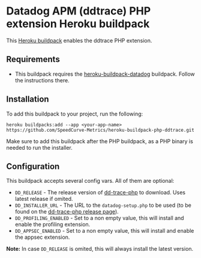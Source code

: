 # Datadog APM (ddtrace) PHP extension Heroku buildpack

This [Heroku buildpack](https://devcenter.heroku.com/articles/buildpacks) enables the ddtrace PHP extension.

## Requirements

- This buildpack requires the [heroku-buildpack-datadog](https://github.com/DataDog/heroku-buildpack-datadog) buildpack. Follow the instructions there.

## Installation

To add this buildpack to your project, run the following:

```
heroku buildpacks:add --app <your-app-name> https://github.com/SpeedCurve-Metrics/heroku-buildpack-php-ddtrace.git
```

Make sure to add this buildpack after the PHP buildpack, as a PHP binary is
needed to run the installer.

## Configuration

This buildpack accepts several config vars. All of them are optional:

- `DD_RELEASE` - The release version of [dd-trace-php](https://github.com/DataDog/dd-trace-php/releases/) to download. Uses latest release if omited.
- `DD_INSTALLER_URL` - The URL to the `datadog-setup.php` to be used (to be found on the [dd-trace-php release page](https://github.com/DataDog/dd-trace-php/releases/)).
- `DD_PROFILING_ENABLED` - Set to a non empty value, this will install and enable the profiling extension.
- `DD_APPSEC_ENABLED` - Set to a non empty value, this will install and enable the appsec extension.

**Note:** In case `DD_RELEASE` is omited, this will always install the latest version.